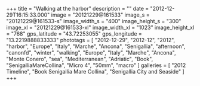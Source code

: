 +++
title = "Walking at the harbor"
description = ""
date = "2012-12-29T16:15:33.000"
image = "20121229@161533"
image_s = "20121229@161533-s"
image_width_s = "400"
image_height_s = "300"
image_xl = "20121229@161533-xl"
image_width_xl = "1023"
image_height_xl = "768"
gps_latitude = "43.72253055"
gps_longitude = "13.2219888833333"
phototags = [ "2012-12-29", "2012-12", "2012", "harbor", "Europe", "Italy", "Marche", "Ancona", "Senigallia", "afternoon", "canonfd", "winter", "walking", "Europe", "Italy", "Marche", "Ancona", "Monte Conero", "sea", "Mediterranean", "Adriatic", "Book", "SenigalliaMareCollina", "Micro 4", "50mm", "macro" ]
galleries = [ "2012 Timeline", "Book Senigallia Mare Collina", "Senigallia City and Seaside" ]
+++
